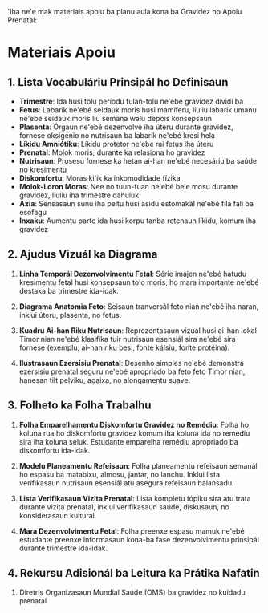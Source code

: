 'Iha ne'e mak materiais apoiu ba planu aula kona ba Gravidez no Apoiu Prenatal:

# Materiais Apoiu

## 1. Lista Vocabuláriu Prinsipál ho Definisaun

- **Trimestre**: Ida husi tolu períodu fulan-tolu ne'ebé gravidez dividi ba
- **Fetus**: Labarik ne'ebé seidauk moris husi mamíferu, liuliu labarik umanu ne'ebé seidauk moris liu semana walu depois konsepsaun
- **Plasenta**: Órgaun ne'ebé dezenvolve iha úteru durante gravidez, fornese oksigénio no nutrisaun ba labarik ne'ebé kresi hela
- **Líkidu Amniótiku**: Líkidu protetor ne'ebé rai fetus iha úteru
- **Prenatal**: Molok moris; durante ka relasiona ho gravidez
- **Nutrisaun**: Prosesu fornese ka hetan ai-han ne'ebé necesáriu ba saúde no kresimentu
- **Diskomfortu**: Moras ki'ik ka inkomodidade fízika
- **Molok-Loron Moras**: Nee no tuun-fuan ne'ebé bele mosu durante gravidez, liuliu iha trimestre dahuluk
- **Azia**: Sensasaun sunu iha peitu husi asidu estomakál ne'ebé fila fali ba esofagu
- **Inxaku**: Aumentu parte ida husi korpu tanba retenaun líkidu, komum iha gravidez

## 2. Ajudus Vizuál ka Diagrama

1. **Linha Temporál Dezenvolvimentu Fetal**: Série imajen ne'ebé hatudu kresimentu fetal husi konsepsaun to'o moris, ho mara importante ne'ebé destaka ba trimestre ida-idak.

2. **Diagrama Anatomia Feto**: Seisaun tranversál feto nian ne'ebé iha naran, inklui úteru, plasenta, no fetus.

3. **Kuadru Ai-han Riku Nutrisaun**: Reprezentasaun vizuál husi ai-han lokal Timor nian ne'ebé klasifika tuir nutrisaun esensiál sira ne'ebé sira fornese (exemplu, ai-han riku besi, fonte kálsiu, fonte protéina).

4. **Ilustrasaun Ezersísiu Prenatal**: Desenho simples ne'ebé demonstra ezersísiu prenatal seguru ne'ebé apropriado ba feto feto Timor nian, hanesan tilt pelviku, agaixa, no alongamentu suave.

## 3. Folheto ka Folha Trabalhu

1. **Folha Emparelhamentu Diskomfortu Gravidez no Remédiu**: Folha ho koluna rua ho diskomfortu gravidez komum iha koluna ida no remédiu sira iha koluna seluk. Estudante emparelha remédiu apropriado ba diskomfortu ida-idak.

2. **Modelu Planeamentu Refeisaun**: Folha planeamentu refeisaun semanál ho espasu ba matabixu, almosu, jantar, no lanchu. Inklui lista verifikasaun nutrisaun esensiál atu asegura refeisaun balansadu.

3. **Lista Verifikasaun Vizita Prenatal**: Lista kompletu tópiku sira atu trata durante vizita prenatal, inklui verifikasaun saúde, diskusaun, no konsiderasaun kultural.

4. **Mara Dezenvolvimentu Fetal**: Folha preenxe espasu mamuk ne'ebé estudante preenxe informasaun kona-ba fase dezenvolvimentu prinsipál durante trimestre ida-idak.

## 4. Rekursu Adisionál ba Leitura ka Prátika Nafatin

1. Diretris Organizasaun Mundial Saúde (OMS) ba gravidez no kuidadu prenatal